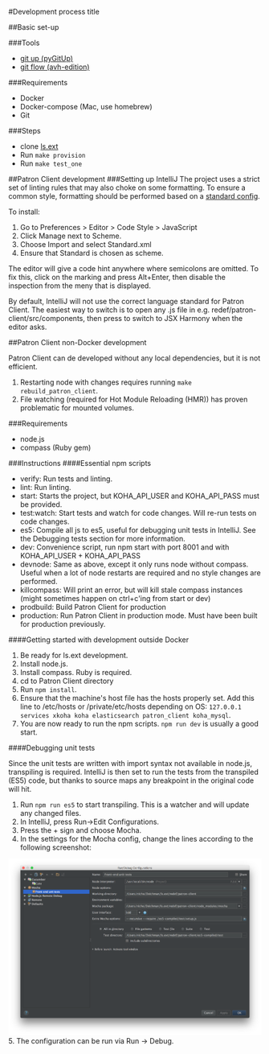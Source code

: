 #Development process title

##Basic set-up

###Tools

- [git up (pyGitUp)](https://github.com/msiemens/PyGitUp)
- [git flow (avh-edition)](https://github.com/petervanderdoes/gitflow-avh)

###Requirements
- Docker
- Docker-compose (Mac, use homebrew)
- Git

###Steps

- clone [ls.ext](https://github.com/digibib/ls.ext)
- Run ```make provision```
- Run ```make test_one```

##Patron Client development
###Setting up IntelliJ
The project uses a strict set of linting rules that may also choke on some formatting. To ensure a common style, formatting should be performed based on a [standard config](files/Standard.xml).

To install:

1. Go to Preferences > Editor > Code Style > JavaScript
2. Click Manage next to Scheme.
3. Choose Import and select Standard.xml
4. Ensure that Standard is chosen as scheme.

The editor will give a code hint anywhere where semicolons are omitted. To fix this, click on the marking and press Alt+Enter, then disable the inspection from the meny that is displayed.

By default, IntelliJ will not use the correct language standard for Patron Client. The easiest way to switch is to open any .js file in e.g. redef/patron-client/src/components, then press to switch to JSX Harmony when the editor asks.


##Patron Client non-Docker development

Patron Client can de developed without any local dependencies, but it is not efficient.

1. Restarting node with changes requires running ```make rebuild_patron_client```.
2. File watching (required for Hot Module Reloading (HMR)) has proven problematic for mounted volumes.

###Requirements

- node.js
- compass (Ruby gem)

###Instructions
####Essential npm scripts

- verify: Run tests and linting.
- lint: Run linting.
- start: Starts the project, but KOHA\_API\_USER and KOHA\_API\_PASS must be provided.
- test\:watch: Start tests and watch for code changes. Will re-run tests on code changes.
- es5: Compile all js to es5, useful for debugging unit tests in IntelliJ. See the Debugging tests section for more information.
- dev: Convenience script, run npm start with port 8001 and with KOHA\_API\_USER + KOHA\_API\_PASS
- devnode: Same as above, except it only runs node without compass. Useful when a lot of node restarts are required and no style changes are performed.
- killcompass: Will print an error, but will kill stale compass instances (might sometimes happen on ctrl+c'ing from start or dev)
- prodbuild: Build Patron Client for production
- production: Run Patron Client in production mode. Must have been built for production previously.

####Getting started with development outside Docker
1. Be ready for ls.ext development.
2. Install node.js.
3. Install compass. Ruby is required.
4. cd to Patron Client directory
5. Run ```npm install```.
6. Ensure that the machine's host file has the hosts properly set. Add this line to /etc/hosts or /private/etc/hosts depending on OS: ```127.0.0.1 services xkoha koha elasticsearch patron_client koha_mysql```.
7. You are now ready to run the npm scripts. ```npm run dev``` is usually a good start.

####Debugging unit tests

Since the unit tests are written with import syntax not available in node.js, transpiling is required. IntelliJ is then set to run the tests from the transpiled (ES5) code, but thanks to source maps any breakpoint in the original code will hit.

1. Run ```npm run es5``` to start transpiling. This is a watcher and will update any changed files.
2. In IntelliJ, press Run->Edit Configurations.
3. Press the + sign and choose Mocha.
4. In the settings for the Mocha config, change the lines according to the following screenshot: 

![Mocha screenshot](files/mocha_screenshot.png "IntelliJ settings for Mocha JS")
5. The configuration can be run via Run -> Debug.